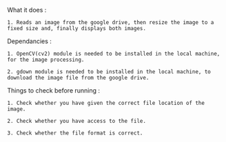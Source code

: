What it does :

    1. Reads an image from the google drive, then resize the image to a fixed size and, finally displays both images.

Dependancies :

    1. OpenCV(cv2) module is needed to be installed in the local machine, for the image processing.

    2. gdown module is needed to be installed in the local machine, to download the image file from the google drive. 


Things to check before running :

    1. Check whether you have given the correct file location of the image. 

    2. Check whether you have access to the file. 

    3. Check whether the file format is correct.